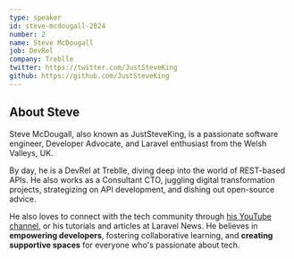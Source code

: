 ```yaml
---
type: speaker
id: steve-mcdougall-2024
number: 2
name: Steve McDougall
job: DevRel
company: Treblle
twitter: https://twitter.com/JustSteveKing
github: https://github.com/JustSteveKing
---
```


## About Steve

Steve McDougall, also known as JustSteveKing, is a passionate software engineer, Developer Advocate, and Laravel enthusiast from the Welsh Valleys, UK. 

By day, he is a DevRel at Treblle, diving deep into the world of REST-based APIs. He also works as a Consultant CTO, juggling digital transformation projects, strategizing on API development, and dishing out open-source advice.

He also loves to connect with the tech community through [his YouTube channel](https://www.youtube.com/c/JustSteveKing), or his tutorials and articles at Laravel News. He believes in **empowering developers**, fostering collaborative learning, and **creating supportive spaces** for everyone who's passionate about tech.